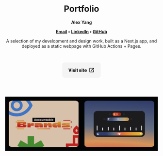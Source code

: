 
<h1 align="center">Portfolio</h1>
<p align="center"><b>Alex Yang</b></p>
<p align="center"><b><a title="Email" align="center" href="mailto:alexanderyang20@gmail.com">Email</a> • <a title="Email" align="center" href="https://linkedin.com/in/alextyang">LinkedIn</a> • <a title="Email" align="center" href="https://github.com/alextyang/">GitHub</a></b></p>

<p align="center">A selection of my development and design work, built as a Next.js app, and deployed as a static webpage with GitHub Actions + Pages.</p>
<br/>
<p align="center">
<a title="Webpage" target="_blank" align="center" href="https://alexya.ng/"><img height="52" align="center" src=".github/images/opensite.png"></a>
</p>
<br/><br/>

![Preview](.github/images/preview.png)
